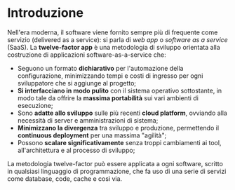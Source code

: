 Introduzione
============

Nell'era moderna, il software viene fornito sempre più di frequente come servizio (delivered as a service): si parla di *web app* o *software as a service* (SaaS). La **twelve-factor app** è una metodologia di sviluppo orientata alla costruzione di applicazioni software-as-a-service che:

* Seguono un formato **dichiarativo** per l'automazione della configurazione, minimizzando tempi e costi di ingresso per ogni sviluppatore che si aggiunge al progetto;
* **Si interfacciano in modo pulito** con il sistema operativo sottostante, in modo tale da offrire la **massima portabilità** sui vari ambienti di esecuzione;
* Sono **adatte allo sviluppo** sulle più recenti **cloud platform**, ovviando alla necessità di server e amministrazioni di sistema;
* **Minimizzano la divergenza** tra sviluppo e produzione, permettendo il **continuous deployment** per una massima "agilità";
* Possono **scalare significativamente** senza troppi cambiamenti ai tool, all'architettura e al processo di sviluppo;

La metodologia twelve-factor può essere applicata a ogni software, scritto in qualsiasi linguaggio di programmazione, che fa uso di una serie di servizi come database, code, cache e così via.
